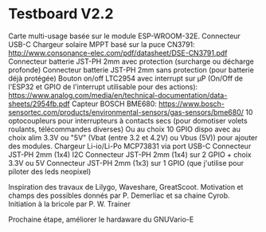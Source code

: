 # Testboard V2.2

Carte multi-usage basée sur le module ESP-WROOM-32E.
Connecteur USB-C
Chargeur solaire MPPT basé sur la puce CN3791:  http://www.consonance-elec.com/pdf/datasheet/DSE-CN3791.pdf
Connecteur batterie JST-PH 2mm avec protection (surcharge ou décharge profonde)
Connecteur batterie JST-PH 2mm sans protection (pour batterie déjà protégée)
Bouton on/off LTC2954 avec interrupt sur µP (On/Off de l'ESP32 et GPIO de l'interrupt utilisable pour des actions): https://www.analog.com/media/en/technical-documentation/data-sheets/2954fb.pdf
Capteur BOSCH BME680: https://www.bosch-sensortec.com/products/environmental-sensors/gas-sensors/bme680/
10 optocoupleurs pour interrupteurs à contacts secs (pour domotiser volets roulants, télécommandes diverses)
Ou au choix 10 GPIO dispo avec au choix alim 3.3V ou "5V" (Vbat (entre 3.2 et 4.2V) ou Vbus (5V)) pour ajouter des modules.
Chargeur Li-io/Li-Po MCP73831 via port USB-C
Connecteur JST-PH 2mm (1x4) I2C
Connecteur JST-PH 2mm (1x4) sur 2 GPIO + choix 3.3V ou 5V
Connecteur JST-PH 2mm (1x3) sur 1 GPIO (que j'utilise pour piloter des leds neopixel)

Inspiration des travaux de Lilygo, Waveshare, GreatScoot.
Motivation et champs des possibles donnés par P. Demerliac et sa chaine Cyrob.  
Initiation à la bricole par P. W. Trainer

Prochaine étape, améliorer le hardaware du GNUVario-E

